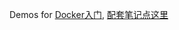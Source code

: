 Demos for [Docker入门](https://www.imooc.com/learn/867), [配套笔记点这里](https://www.imooc.com/note/867?sort=last&page=1)
